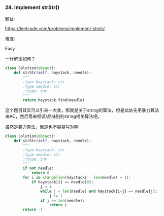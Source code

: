 ### 28. Implement strStr()

题目:

<https://leetcode.com/problems/implement-strstr/>


难度:

Easy


一行解法如何？
```python
class Solution(object):
    def strStr(self, haystack, needle):
        """
        :type haystack: str
        :type needle: str
        :rtype: int
        """
        return haystack.find(needle)
```


这个题目其实可以引来一大类，那就是关于string的算法，但是此处先用暴力算法来AC，然后再来细读/品味别的string相关算法吧。

虽然是暴力算法，但是也不容易写对啊
```python
class Solution(object):
    def strStr(self, haystack, needle):
        """
        :type haystack: str
        :type needle: str
        :rtype: int
        """
        if not needle:
            return 0
        for i in xrange(len(haystack) - len(needle) + 1):
            if haystack[i] == needle[0]:
                j = 1
                while j < len(needle) and haystack[i+j] == needle[j]:
                    j += 1
                if j == len(needle):
                    return i
        return -1
```
